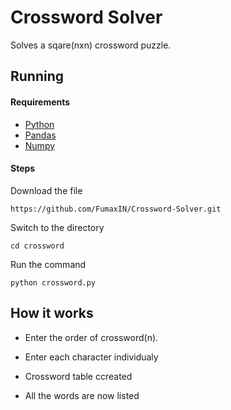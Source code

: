 # Crossword Solver

Solves a sqare(nxn) crossword puzzle.

## Running

#### Requirements

* [Python](https://www.python.org/downloads/)
* [Pandas](https://pandas.pydata.org/)
* [Numpy](https://numpy.org/install/)

#### Steps
Download the file

```shell
https://github.com/FumaxIN/Crossword-Solver.git
```
Switch to the directory
```shell
cd crossword
```
Run the command
```shell
python crossword.py
```

## How it works

* Enter the order of crossword(n).
    
* Enter each character individualy
    
* Crossword table ccreated
    
* All the words are now listed
